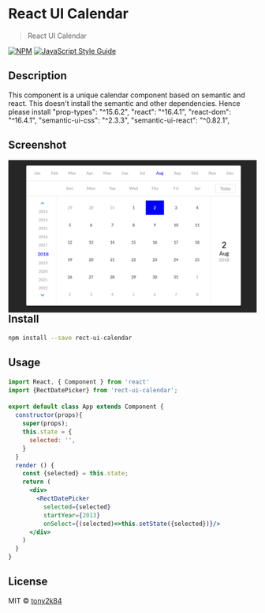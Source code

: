 # React UI Calendar

> React UI Calendar

[![NPM](https://img.shields.io/npm/v/rect-ui-kit.svg)](https://www.npmjs.com/package/rect-ui-kit) [![JavaScript Style Guide](https://img.shields.io/badge/code_style-standard-brightgreen.svg)](https://standardjs.com)

## Description
This component is a unique calendar component based on semantic and react. This doesn't install the semantic and other dependencies. Hence please install 
  "prop-types": "^15.6.2",
  "react": "^16.4.1",
  "react-dom": "^16.4.1",
  "semantic-ui-css": "^2.3.3",
  "semantic-ui-react": "^0.82.1",

## Screenshot
<img src="screenshot.png"
     alt="How it looks"
     style="float: left; margin-right: 10px;" />

## Install

```bash
npm install --save rect-ui-calendar
```

## Usage

```jsx
import React, { Component } from 'react'
import {RectDatePicker} from 'rect-ui-calendar';

export default class App extends Component {
  constructor(props){
    super(props);
    this.state = {
      selected: '',
    }
  }
  render () {
    const {selected} = this.state;
    return (
      <div>
        <RectDatePicker 
          selected={selected} 
          startYear={2013}
          onSelect={(selected)=>this.setState({selected})}/>
      </div>
    )
  }
}

```

## License

MIT © [tony2k84](https://github.com/tony2k84)
